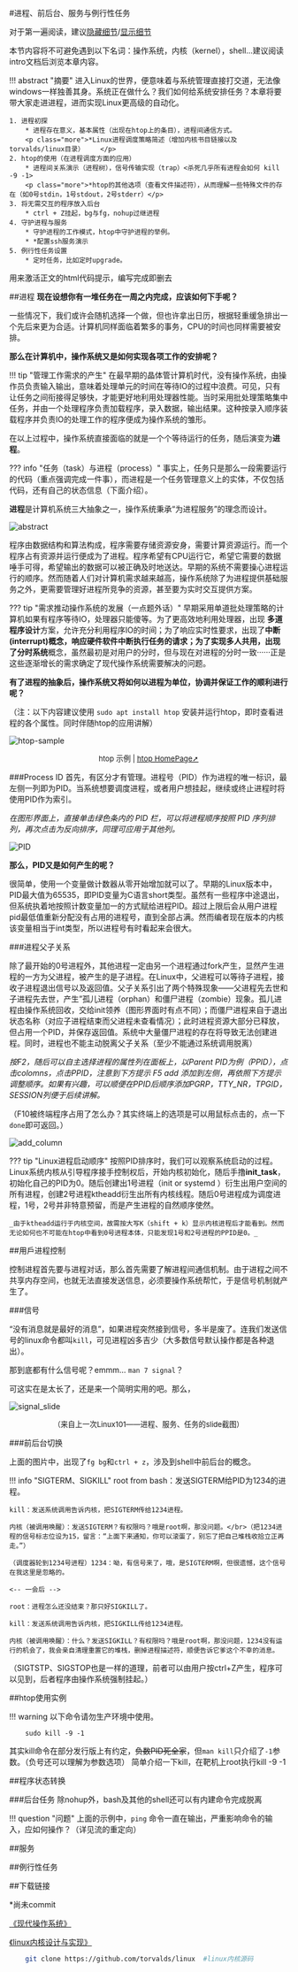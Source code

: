 #进程、前后台、服务与例行性任务

对于第一遍阅读，建议<a href="javascript:void(0)" onclick='$(".more").hide(); $("details[open] summary").click(); $("//a[href=\\.\\.\\/1-supplement\\/]").hide()'>隐藏细节</a>/<a href="javascript:void(0)" onclick='$(".more").show(); $("details:not([open]) summary").click(); $("//a[href=\\.\\.\\/1-supplement\\/]").show()'>显示细节</a>

本节内容将不可避免遇到以下名词：操作系统，内核（kernel），shell...建议阅读intro文档后浏览本章内容。

!!! abstract "摘要" 
    进入Linux的世界，便意味着与系统管理直接打交道，无法像windows一样独善其身。系统正在做什么？我们如何给系统安排任务？本章将要带大家走进进程，进而实现Linux更高级的自动化。
        
    1. 进程初探
        * 进程存在意义，基本属性（出现在htop上的条目），进程间通信方式。
        <p class="more">*Linux进程调度策略简述（增加内核书目链接以及torvalds/linux目录）    </p>
    2. htop的使用（在进程调度方面的应用）
        * 进程间关系演示（进程树），信号传输实现（trap）<杀死几乎所有进程会如何 kill -9 -1>
        <p class="more">*htop的其他选项（查看文件描述符），从而理解一些特殊文件的存在（如0号stdin，1号stdout，2号stderr）</p>
    3. 将无需交互的程序放入后台
        * ctrl + Z挂起，bg与fg，nohup过继进程
    4. 守护进程与服务
        * 守护进程的工作模式，htop中守护进程的举例。
        * *配置ssh服务演示
    5. 例行性任务设置
        * 定时任务，比如定时upgrade。


<p class="more">用来激活正文的html代码提示，编写完成即删去</p>


##进程
**现在设想你有一堆任务在一周之内完成，应该如何下手呢？**

一些情况下，我们或许会随机选择一个做，但也许拿出日历，根据轻重缓急排出一个先后来更为合适。计算机同样面临着繁多的事务，CPU的时间也同样需要被安排。

**那么在计算机中，操作系统又是如何实现各项工作的安排呢？**

!!! tip "管理工作需求的产生"
    在最早期的晶体管计算机时代<ref>，没有操作系统，由操作员负责输入输出，意味着处理单元的时间在等待IO的过程中浪费。可见，只有让任务之间衔接得足够快，才能更好地利用处理器性能。当时采用批处理策略集中任务，并由一个处理程序负责加载程序，录入数据，输出结果。这种按录入顺序装载程序并负责IO的处理工作的程序便成为操作系统的雏形。

在以上过程中，操作系统直接面临的就是一个个等待运行的任务，随后演变为**进程**。


??? info "任务（task）与进程（process）"
    事实上，任务只是那么一段需要运行的代码（重点强调完成一件事），而进程是一个任务管理意义上的实体，不仅包括代码，还有自己的状态信息（下面介绍）。
    

**进程**是计算机系统三大抽象之一，操作系统秉承“为进程服务”的理念而设计。

![abstract](img/abstract.png)

程序由数据结构和算法构成，程序需要存储资源安身，需要计算资源运行。而一个程序占有资源并运行便成为了进程。程序希望有CPU运行它，希望它需要的数据唾手可得，希望输出的数据可以被正确及时地送达。早期的系统不需要操心进程运行的顺序。然而随着人们对计算机需求越来越高，操作系统除了为进程提供基础服务之外，更需要管理好进程所竞争的资源，甚至要为实时交互提供方案。

??? tip "需求推动操作系统的发展（一点题外话）"
    早期采用单道批处理策略的计算机如果有程序等待IO，处理器只能傻等。为了更高效地利用处理器，出现 **多道程序设计**方案，允许充分利用程序IO的时间；为了响应实时性要求，出现了**中断(interrupt)**概念<ref>，响应硬件软件中断执行任务的请求；为了实现多人共用，出现了**分时系统**概念，虽然最初是对用户的分时，但与现在对进程的分时一致······正是这些逐渐增长的需求确定了现代操作系统需要解决的问题。

**有了进程的抽象后，操作系统又将如何以进程为单位，协调并保证工作的顺利进行呢？**

（注：以下内容建议使用 `sudo apt install htop` 安装并运行htop，即时查看进程的各个属性。同时伴随htop的应用讲解）

![htop-sample](img/htop_sample.png)
<p align="center" style="font-size: 94%">htop 示例 | <abbr title="链接到htop主页"><a href="https://hisham.hm/htop/">htop HomePage➚</a></abbr></p>

###Process ID
首先，有区分才有管理。进程号（PID）作为进程的唯一标识，最左侧一列即为PID。当系统想要调度进程，或者用户想挂起，继续或终止进程时将使用PID作为索引。

_在图形界面上，直接单击绿色条内的 PID 栏，可以将进程顺序按照 PID 序列排列，再次点击为反向排序，同理可应用于其他列。_

![PID](img/PID.png)

**那么，PID又是如何产生的呢？**

很简单，使用一个变量做计数器从零开始增加就可以了。早期的Linux版本中，PID最大值为65535，即PID变量为C语言short类型。虽然有一些程序中途退出，但系统执着地按照计数变量加一的方式赋给进程PID。超过上限后会从用户进程pid最低值重新分配没有占用的进程号，直到全部占满。然而编者现在版本的内核该变量相当于int类型，所以进程号有时看起来会很大。

###进程父子关系

除了最开始的0号进程外，其他进程一定由另一个进程通过fork产生，显然产生进程的一方为父进程，被产生的是子进程。在Linux中，父进程可以等待子进程，接收子进程退出信号以及返回值。父子关系引出了两个特殊现象——父进程先去世和子进程先去世，产生”孤儿进程（orphan）和僵尸进程（zombie）现象。孤儿进程由操作系统回收，交给init领养（图形界面时有点不同）；而僵尸进程来自于退出状态名称（对应子进程结束而父进程未查看情况）；此时进程资源大部分已释放，但占用一个PID，并保存返回值。系统中大量僵尸进程的存在将导致无法创建进程。同时，进程也不能主动脱离父子关系（至少不能通过系统调用脱离）

_按F2，随后可以自主选择进程的属性列在面板上，以Parent PID为例（PPID），点击colomns，点击PPID，注意到下方提示 F5 add 添加到左侧，再依照下方提示调整顺序。如果有兴趣，可以顺便在PPID后顺序添加PGRP，TTY_NR，TPGID，SESSION列便于后续讲解。_

（F10被终端程序占用了怎么办？其实终端上的选项是可以用鼠标点击的，点一下`done`即可返回。）

![add_column](img/add_column.png)

??? tip "Linux进程启动顺序"
    按照PID排序时，我们可以观察系统启动的过程。Linux系统内核从引导程序接手控制权后，开始内核初始化，随后手撸**init_task**，初始化自己的PID为0。随后创建出1号进程（init or systemd
    ）衍生出用户空间的所有进程，创建2号进程ktheadd衍生出所有内核线程。随后0号进程成为调度进程，1号，2号并非特意预留，而是产生进程的自然顺序使然。
    
    _由于ktheadd运行于内核空间，故需按大写K（shift + k）显示内核进程后才能看到。然而无论如何也不可能在htop中看到0号进程本体，只能发现1号和2号进程的PPID是0。_





##用戶进程控制

控制进程首先要与进程对话，那么首先需要了解进程间通信机制。由于进程之间不共享内存空间，也就无法直接发送信息，必须要操作系统帮忙，于是信号机制就产生了。

###信号

“没有消息就是最好的消息”，如果进程突然接到信号，多半是废了。连我们发送信号的linux命令都叫`kill`，可见进程凶多吉少（大多数信号默认操作都是各种退出）。

那到底都有什么信号呢？emmm... `man 7 signal`？

可这实在是太长了，还是来一个简明实用的吧。那么，

![signal_slide](img/signal_slide.png)
<p align="center" style="font-size: 94%">（来自上一次Linux101——进程、服务、任务的slide截图）</p>

###前后台切换

上面的图片中，出现了`fg bg`和`ctrl + z`，涉及到shell中前后台的概念。



!!! info "SIGTERM、SIGKILL"
    root from bash：发送SIGTERM给PID为1234的进程。
    
    kill：发送系统调用告诉内核，把SIGTERM传给1234进程。
    
    内核（被调用唤醒）：发送SIGTERM？有权限吗？哦是root啊，那没问题。</br>（把1234进程的信号标志位设为15，留言：“上面下来通知，你可以滚蛋了，别忘了把自己堆栈收拾立正再走。”）
    
    （调度器轮到1234号进程）1234：呦，有信号来了，哦，是SIGTERM啊，但很遗憾，这个信号在我这里是忽略的。
    
    <-- 一会后 -->
    
    root：进程怎么还没结束？那只好SIGKILL了。
    
    kill：发送系统调用告诉内核，把SIGKILL传给1234进程。
    
    内核（被调用唤醒）：什么？发送SIGKILL？有权限吗？哦是root啊，那没问题，1234没有运行的机会了，我会亲自清理重置它的堆栈，删掉进程描述符，顺便告诉它爹这个不幸的消息。
    
（SIGTSTP、SIGSTOP也是一样的道理，前者可以由用户按ctrl+Z产生，程序可以见到，后者程序由操作系统强制挂起。）

##htop使用实例

!!! warning 
    以下命令请勿生产环境中使用。
    
        sudo kill -9 -1
    
其实kill命令在部分发行版上有约定，~~负数PID死全家~~，但`man kill`只介绍了`-1`参数。（负号还可以理解为参数选项）
简单介绍一下kill，在靶机上root执行kill -9 -1

##程序状态转换

###后台任务
除nohup外，bash及其他的shell还可以有内建命令完成脱离

!!! question "问题"
    上面的示例中，`ping` 命令一直在输出，严重影响命令的输入，应如何操作？（详见流的重定向）

##服务

##例行性任务


##下载链接
<div class="more">
*尚未commit

[《现代操作系统》](pdfs/现代操作系统.pdf)

[《linux内核设计与实现》](pdfs/linux内核设计与实现.pdf)

```bash
    git clone https://github.com/torvalds/linux  #linux内核源码
```
</div>
<script type="text/javascript" src="http://code.jquery.com/jquery-1.7.1.min.js"></script>